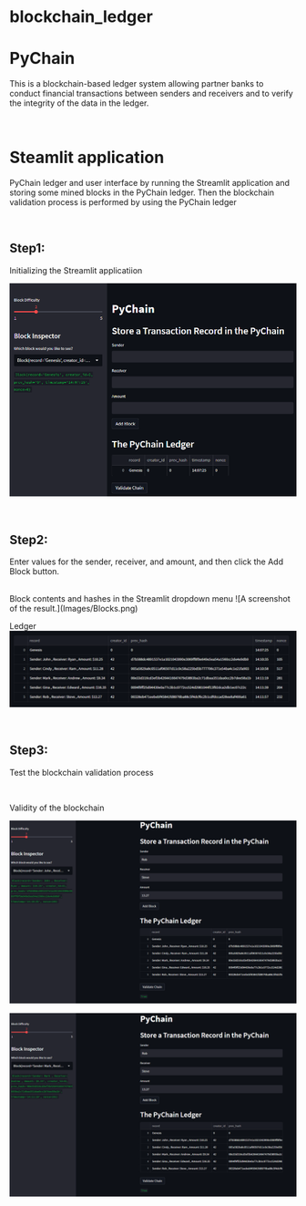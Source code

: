 # blockchain_ledger

# PyChain
This is a blockchain-based ledger system allowing partner banks to conduct financial transactions between senders and receivers and to verify the integrity of the data in the ledger.

<br>

# Steamlit application
PyChain ledger and user interface by running the Streamlit application and storing some mined blocks in the PyChain ledger. Then the blockchain validation process is performed by using the PyChain ledger

<br>

## Step1:
Initializing the Streamlit applicatiion

![A screenshot of the result.](Images/Initializing.png)

<br>

## Step2:

Enter values for the sender, receiver, and amount, and then click the Add Block button.

<br>
Block contents and hashes in the Streamlit dropdown menu
![A screenshot of the result.](Images/Blocks.png)

<br>

Ledger
![A screenshot of the result.](Images/Ledger.png)

<br>

## Step3:
Test the blockchain validation process

<br>

Validity of the blockchain

![A screenshot of the result.](Images/Validation01.png)

![A screenshot of the result.](Images/Validation02.png)
